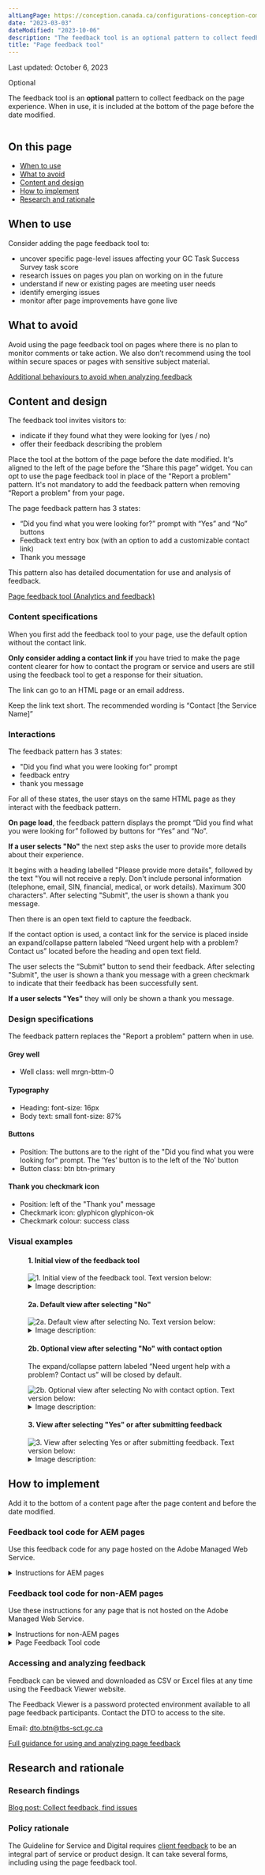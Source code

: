 ```yaml
---
altLangPage: https://conception.canada.ca/configurations-conception-communes/outil-retroaction.html
date: "2023-03-03"
dateModified: "2023-10-06"
description: "The feedback tool is an optional pattern to collect feedback on the page experience."
title: "Page feedback tool"
---
```

<p class="small">Last updated: October 6, 2023</p>
<p><span class="label label-warning">Optional</span></p>
<p>The feedback tool is an <strong>optional</strong> pattern to collect feedback on the page experience. When in use, it is included at the bottom of the page before the date modified.</p>
<div class="mrgn-tp-md mrgn-bttm-md">
  <figure class="mrgn-tp-md mrgn-bttm-lg"><img src="/images/page-feedback.png" class="img-responsive" alt="" /></figure>
</div>
<h2 id="on-this-page">On this page</h2>
<ul>
  <li><a href="#when-to-use">When to use</a></li>
  <li><a href="#what-to-avoid">What to avoid</a></li>
  <li><a href="#content-and-design">Content and design</a></li>
  <li><a href="#how">How to implement</a></li>
  <li><a href="#research">Research and rationale</a></li>
</ul>
<section id="when-to-use">
  <h2>When to use</h2>
  <p>Consider adding the page feedback tool to:</p>
  <ul>
    <li>uncover specific page-level issues affecting your GC Task Success Survey task score</li>
    <li>research issues on pages you plan on working on in the future</li>
    <li>understand if new or existing pages are meeting user needs</li>
    <li>identify emerging issues</li>
    <li>monitor after page improvements have gone live</li>
  </ul>
</section>
<section id="what-to-avoid">
  <h2>What to avoid</h2>
  <p>Avoid using the page feedback tool on pages where there is no plan to monitor comments or take action. We also don’t recommend using the tool within secure spaces or pages with sensitive subject material.</p>
  <p><a href="/feedback/when.html#how-not-to-use-the-tool">Additional behaviours to avoid when analyzing feedback</a></p>
</section>
<section id="content-and-design">
  <h2>Content and design</h2>
  <p>The feedback tool invites visitors to:</p>
  <ul>
    <li>indicate if they found what they were looking for (yes / no)</li>
    <li>offer their feedback describing the problem</li>
  </ul>
  <p>Place the tool at the bottom of the page before the date modified. It's aligned to the left of the page before the “Share this page” widget. You can opt to use the page feedback tool in place of the "Report a problem" pattern. It's not mandatory to add the feedback pattern when removing “Report a problem” from your page.</p>
  <p>The page feedback pattern has 3 states:</p>
  <ul>
    <li>“Did you find what you were looking for?” prompt with “Yes” and “No” buttons</li>
    <li>Feedback text entry box (with an option to add a customizable contact link)</li>
    <li>Thank you message</li>
  </ul>
  <p>This pattern also has detailed documentation for use and analysis of feedback.</p>
  <p><a href="/feedback/">Page feedback tool (Analytics and feedback)</a></p>
  <h3>Content specifications</h3>
  <p>When you first add the feedback tool to your page, use the default option without the contact link.</p>
  <p><strong>Only consider adding a contact link if</strong> you have tried to make the page content clearer for how to contact the program or service and users are still using the feedback tool to get a response for their situation.</p>
  <p>The link can go to an HTML page or an email address.</p>
  <p>Keep the link text short. The recommended wording is “Contact [the Service Name]”</p>
  <h3>Interactions</h3>
  <p>The feedback pattern has 3 states:</p>
  <ul>
    <li>"Did you find what you were looking for" prompt</li>
    <li>feedback entry</li>
    <li>thank you message</li>
  </ul>
  <p>For all of these states, the user stays on the same HTML page as they interact with the feedback pattern.</p>
  <p><strong>On page load</strong>, the feedback pattern displays the prompt “Did you find what you were looking for” followed by buttons for “Yes” and “No”.</p>
  <p><strong>If a user selects "No"</strong> the next step asks the user to provide more details about their experience.</p>
  <p>It begins with a heading labelled "Please provide more details", followed by the text "You will not receive a reply. Don't include personal information (telephone, email, SIN, financial, medical, or work details). Maximum 300 characters". After selecting "Submit", the user is shown a thank you message.</p>
  <p>Then there is an open text field to capture the feedback.</p>
  <p>If the contact option is used, a contact link for the service is placed inside an expand/collapse pattern labeled “Need urgent help with a problem? Contact us” located before the heading and open text field.</p>
  <p>The user selects the “Submit” button to send their feedback. After selecting "Submit", the user is shown a thank you message with a green checkmark to indicate that their feedback has been successfully sent.</p>
  <p><strong>If a user selects "Yes"</strong> they will only be shown a thank you message.</p>
  <h3>Design specifications</h3>
  <p>The feedback pattern replaces the "Report a problem" pattern when in use.</p>
  <h4>Grey well</h4>
  <ul>
    <li>Well class: well mrgn-bttm-0</li>
  </ul>
  <h4>Typography</h4>
  <ul>
    <li>Heading: font-size: 16px</li>
    <li>Body text: small font-size: 87%</li>
  </ul>
  <h4>Buttons</h4>
  <ul>
    <li>Position: The buttons are to the right of the "Did you find what you were looking for" prompt. The ‘Yes’ button is to the left of the ‘No’ button</li>
    <li>Button class: btn btn-primary</li>
  </ul>
  <h4>Thank you checkmark icon</h4>
  <ul>
    <li>Position: left of the "Thank you" message</li>
    <li>Checkmark icon: glyphicon glyphicon-ok</li>
    <li>Checkmark colour: success class</li>
  </ul>
  <h3>Visual examples</h3>
  <div class="row">
    <div class="col-md-8">
      <div class="mrgn-tp-md mrgn-bttm-md">
        <figure class="mrgn-tp-md mrgn-bttm-lg">
          <figcaption>
            <h4>1. Initial view of the feedback tool</h4>
          </figcaption>
          <img src="/images/page-feedback.png" class="img-responsive" alt="1. Initial view of the feedback tool. Text version below:" />
          <details>
            <summary class="wb-toggle" data-toggle="{&quot;print&quot;:&quot;on&quot;}">Image description:</summary>
            <p class="mrgn-tp-md">On page load, the feedback is located at the bottom of the web page above the date modified. A small gray well includes the prompt “Did you find what you were looking for?” followed by buttons for “Yes” and “No”.</p>
          </details>
        </figure>
      </div>
      <figure class="mrgn-tp-md mrgn-bttm-lg">
        <figcaption>
          <h4>2a. Default view after selecting "No"</h4>
        </figcaption>
        <img src="/images/description-en.jpg" class="img-responsive" alt="2a. Default view after selecting No. Text version below:" />
        <details>
          <summary class="wb-toggle" data-toggle="{&quot;print&quot;:&quot;on&quot;}">Image description:</summary>
          <p class="mrgn-tp-md">After interacting with the “No” button in, a text entry screen will replace the prompt. There is a heading for “Please provide more details” followed by instructions to not include personal information: “You will not receive a reply. Don’t include personal information (telephone, email, SIN financial, medical, or work details. Maximum 300 characters.” There is a small text entry box followed by a button for “Submit”.</p>
        </details>
      </figure>
      <figure class="mrgn-tp-md mrgn-bttm-lg">
        <figcaption>
          <h4>2b. Optional view after selecting "No" with contact option</h4>
          <p>The expand/collapse pattern labeled “Need urgent help with a problem? Contact us” will be closed by default.</p>
        </figcaption>
        <img src="/images/urgent-help-en.png" class="img-responsive" alt="2b. Optional view after selecting No with contact option. Text version below:" />
        <details>
          <summary class="wb-toggle" data-toggle="{&quot;print&quot;:&quot;on&quot;}">Image description:</summary>
          <p class="mrgn-tp-md">After interacting with the “No” button in, a text entry screen will replace the prompt.</p>
          <p>In the contact option, there is an expand/collapse pattern with the header “Need urgent help with a problem? Contact us”. When the expand/collapse pattern is opened, there is a customizable link to contact the service.</p>
          <p>After the expand/collapse pattern, there is a heading for “Please provide more details” followed by instructions to not include personal information: “You will not receive a reply. Don’t include personal information (telephone, email, SIN financial, medical, or work details. Maximum 300 characters.” There is a small text entry box followed by a button for “Submit”.</p>
        </details>
      </figure>
      <figure class="mrgn-tp-md mrgn-bttm-lg">
        <figcaption>
          <h4>3. View after selecting "Yes" or after submitting feedback</h4>
        </figcaption>
        <img src="/images/thank-you-en.jpg" class="img-responsive" alt="3. View after selecting Yes or after submitting feedback. Text version below:" />
        <details>
          <summary class="wb-toggle" data-toggle="{&quot;print&quot;:&quot;on&quot;}">Image description:</summary>
          <p class="mrgn-tp-md">When users select “Yes” from the initial prompt or after submitting their feedback, a thank you message is displayed. There is a green checkmark icon followed by the heading “Thank you for your feedback”</p>
        </details>
      </figure>
    </div>
  </div>
</section>
<section id="how">
  <h2>How to implement</h2>
  <p>Add it to the bottom of a content page after the page content and before the date modified. </p>
  <div class="row">
    <div class="col-md-8">
      <h3>Feedback tool code for AEM pages</h3>
      <p>Use this feedback code for any page hosted on the Adobe Managed Web Service.</p>
      <details>
        <summary>Instructions for AEM pages</summary>
        <h4>Add the feedback component</h4>
        <p><a href="https://test.canada.ca/experimental/feedback-retroaction/page-feedback-oct.html">How to add the feedback component to your page in AEM.</a> (Internal only on GCPedia)</p>
        <h4><span class="label label-primary">Recommended</span> Add a theme hidden value in the feedback code</h4>
        <p>This is useful when you want to download feedback for an entire theme of pages at the same time.</p>
        <p>In most cases, you should include the Canada.ca theme for your content (full list below).</p>
        <p>This is a unilingual value - enter the same theme value to your English and French pages.</p>
        <h5>Canada.ca theme values</h5>
        <ul>
          <li>About Gov</li>
          <li>Benefits</li>
          <li>Business</li>
          <li>CanadaTheWorld</li>
          <li>Culture</li>
          <li>Defense</li>
          <li>Environment</li>
          <li>Health</li>
          <li>Immigration</li>
          <li>Indigenous</li>
          <li>Jobs</li>
          <li>Money</li>
          <li>Policing</li>
          <li>PublicService</li>
          <li>Science</li>
          <li>Taxes</li>
          <li>Transport</li>
          <li>Travel</li>
          <li>Veterans</li>
        </ul>
        <p>If you would like to add a new theme value that is not currently in the Feedback Viewer, contact the Digital Transformation Office. We will add the new theme value into the Feedback Viewer.</p>
        <p>Email: <a href="maito:dto.btn@tbs-sct.gc.ca">dto.btn@tbs-sct.gc.ca</a></p>
        <h4><span class="label label-warning">Optional</span> Add a “Section” hidden value in the feedback code</h4>
        <p>This is useful when you want to download feedback for multiple pages at the same time.</p>
        <p>Consider including this value when you're adding the feedback tool to multiple pages on the same topic, such as “passports” or “employment insurance”.</p>
        <p>This is a unilingual value - enter the same section value to your English and French pages.</p>
        <p>If you would like to add a new section value that is not currently in the Feedback Viewer, contact the Digital Transformation Office. We will add the new section value into the Feedback Viewer.</p>
        <p>Email: dto.btn@tbs-sct.gc.ca</p>
        <h4><span class="label label-warning">Optional</span> Contact link</h4>
        <p><strong>Only consider adding a contact link if</strong> you have tried to make the page content clearer for how to contact the program or service and users are still using the feedback tool to get a response for their situation.</p>
      </details>
    </div>
  </div>
  <div class="row">
    <div class="col-md-8">
      <h3>Feedback tool code for non-AEM pages</h3>
      <p>Use these instructions for any page that is not hosted on the Adobe Managed Web Service.</p>
      <details>
        <summary>Instructions for non-AEM pages</summary>
        <h4>Add the feedback component</h4>
        <p>Insert the feedback tool code where the “Report a problem on this page” is located in your page's HTML.</p>
        <h4>Add the mandatory hidden values</h4>
        <p>Update the data attribute for the institutional acronym (unilingual value)</p>
        <h5>Canada.ca institutional acronyms</h5>
        <ul>
          <li>AAFC</li>
          <li>ATSSC</li>
          <li>CATSA</li>
          <li>CFIA</li>
          <li>CIRNAC</li>
          <li>NSERC</li>
          <li>CBSA</li>
          <li>CCG</li>
          <li>CGC</li>
          <li>CIHR</li>
          <li>CIPO</li>
          <li>CRA</li>
          <li>CRTC</li>
          <li>CSA</li>
          <li>CSEC</li>
          <li>CSPS</li>
          <li>DFO</li>
          <li>DND</li>
          <li>ECCC</li>
          <li>ESDC</li>
          <li>FCAC</li>
          <li>FIN</li>
          <li>GAC</li>
          <li>HC</li>
          <li>INFC</li>
          <li>IRCC</li>
          <li>ISC</li>
          <li>ISED</li>
          <li>JUS</li>
          <li>LAC</li>
          <li>NFB</li>
          <li>NRC</li>
          <li>NRCan</li>
          <li>OSB</li>
          <li>PBC</li>
          <li>PC</li>
          <li>PCH</li>
          <li>PCO</li>
          <li>PHAC</li>
          <li>PS</li>
          <li>PSC</li>
          <li>SSC</li>
          <li>PSPC</li>
          <li>RCMP</li>
          <li>StatCan</li>
          <li>TBS</li>
          <li>TC</li>
          <li>VAC</li>
          <li>WAGE</li>
          <li>WD</li>
        </ul>
        <h4><span class="label label-primary">Recommended</span> Add a theme hidden value in the feedback code</h4>
        <p>This is useful when you want to download feedback for an entire theme of pages at the same time.</p>
        <p>In most cases, you should include the Canada.ca theme for your content (full list below).</p>
        <p>This is a unilingual value - enter the same theme value to your English and French pages.</p>
        <h5>Canada.ca theme values</h5>
        <ul>
          <li>About Gov</li>
          <li>Benefits</li>
          <li>Business</li>
          <li>CanadaTheWorld</li>
          <li>Culture</li>
          <li>Defense</li>
          <li>Environment</li>
          <li>Health</li>
          <li>Immigration</li>
          <li>Indigenous</li>
          <li>Jobs</li>
          <li>Money</li>
          <li>Policing</li>
          <li>PublicService</li>
          <li>Science</li>
          <li>Taxes</li>
          <li>Transport</li>
          <li>Travel</li>
          <li>Veterans</li>
        </ul>
        <p>If you would like to add a new theme value that is not currently in the Feedback Viewer, contact the Digital Transformation Office. We will add the new theme value into the Feedback Viewer.</p>
        <p>Email: <a href="maito:dto.btn@tbs-sct.gc.ca">dto.btn@tbs-sct.gc.ca</a></p>
        <h4><span class="label label-warning">Optional</span> Add a “Section” hidden value in the feedback code</h4>
        <p>This is useful when you want to download feedback for multiple pages at the same time.</p>
        <p>Consider including this value when you're adding the feedback tool to multiple pages on the same topic, such as “passports” or “employment insurance”.</p>
        <p>This is a unilingual value - enter the same section value to your English and French pages.</p>
        <p>If you would like to add a new section value that is not currently in the Feedback Viewer, contact the Digital Transformation Office. We will add the new section value into the Feedback Viewer.</p>
        <p>Email: dto.btn@tbs-sct.gc.ca</p>
        <h4><span class="label label-warning">Optional</span> Contact link</h4>
        <p><strong>Only consider adding a contact link if</strong> you have tried to make the page content clearer for how to contact the program or service and users are still using the feedback tool to get a response for their situation.</p>
      </details>
      <details>
        <summary>Page Feedback Tool code</summary>
        <ul class="mrgn-tp-lg">
          <li><a href="https://wet-boew.github.io/GCWeb/sites/feedback/feedback-docs-en.html#variantPFT">Page Feedback Tool (default)</a></li>
          <li><a href="https://wet-boew.github.io/GCWeb/sites/feedback/feedback-docs-en.html#variantPFTContact">Page Feedback Tool with contact link</a></li>
        </ul>
      </details>
    </div>
  </div>
  <section id="guidance">
    <h3>Accessing and analyzing feedback</h3>
    <p>Feedback can be viewed and downloaded as CSV or Excel files at any time using the Feedback Viewer website.</p>
    <p>The Feedback Viewer is a password protected environment available to all page feedback participants. Contact the DTO to access to the site.</p>
    <p>Email: <a href="mailto:dto.btn@tbs-sct.gc.ca">dto.btn@tbs-sct.gc.ca</a></p>
    <p><a href="https://design.canada.ca/feedback/index.html">Full guidance for using and analyzing page feedback</a></p>
  </section>
</section>
<section id="research">
  <h2>Research and rationale</h2>
  <h3>Research findings</h3>
  <p><a href="https://blog.canada.ca/2020/10/09/collect-feedback.html">Blog post: Collect feedback, find issues</a></p>
  <h3>Policy rationale</h3>
  <p>The Guideline for Service and Digital requires <a href="https://www.canada.ca/en/government/system/digital-government/guideline-service-digital.html#ToC2_2">client feedback</a> to be an integral part of service or product design. It can take several forms, including using the page feedback tool.</p>
</section>
